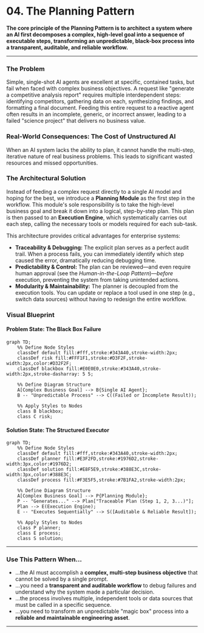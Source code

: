 # 04. The Planning Pattern

**The core principle of the Planning Pattern is to architect a system where an AI first decomposes a complex, high-level goal into a sequence of executable steps, transforming an unpredictable, black-box process into a transparent, auditable, and reliable workflow.**

---

### The Problem

Simple, single-shot AI agents are excellent at specific, contained tasks, but fail when faced with complex business objectives. A request like "generate a competitive analysis report" requires multiple interdependent steps: identifying competitors, gathering data on each, synthesizing findings, and formatting a final document. Feeding this entire request to a reactive agent often results in an incomplete, generic, or incorrect answer, leading to a failed "science project" that delivers no business value.

### Real-World Consequences: The Cost of Unstructured AI

When an AI system lacks the ability to plan, it cannot handle the multi-step, iterative nature of real business problems. This leads to significant wasted resources and missed opportunities.

### The Architectural Solution

Instead of feeding a complex request directly to a single AI model and hoping for the best, we introduce a **Planning Module** as the first step in the workflow. This module's sole responsibility is to take the high-level business goal and break it down into a logical, step-by-step plan. This plan is then passed to an **Execution Engine**, which systematically carries out each step, calling the necessary tools or models required for each sub-task.

This architecture provides critical advantages for enterprise systems:

- **Traceability & Debugging:** The explicit plan serves as a perfect audit trail. When a process fails, you can immediately identify which step caused the error, dramatically reducing debugging time.
- **Predictability & Control:** The plan can be reviewed—and even require human approval (see the _Human-in-the-Loop Pattern_)—_before_ execution, preventing the system from taking unintended actions.
- **Modularity & Maintainability:** The planner is decoupled from the execution tools. You can update or replace a tool used in one step (e.g., switch data sources) without having to redesign the entire workflow.

### Visual Blueprint

#### Problem State: The Black Box Failure

```mermaid
graph TD;
    %% Define Node Styles
    classDef default fill:#fff,stroke:#343A40,stroke-width:2px;
    classDef risk fill:#FFF1F1,stroke:#D3F2F,stroke-width:2px,color:#D32F2F;
    classDef blackbox fill:#E0E0E0,stroke:#343A40,stroke-width:2px,stroke-dasharray: 5 5;

    %% Define Diagram Structure
    A[Complex Business Goal] --> B{Single AI Agent};
    B -- "Unpredictable Process" --> C((Failed or Incomplete Result));

    %% Apply Styles to Nodes
    class B blackbox;
    class C risk;
```

#### Solution State: The Structured Executor

```mermaid
graph TD;
    %% Define Node Styles
    classDef default fill:#fff,stroke:#343A40,stroke-width:2px;
    classDef planner fill:#E3F2FD,stroke:#1976D2,stroke-width:3px,color:#1976D2;
    classDef solution fill:#E8F5E9,stroke:#388E3C,stroke-width:3px,color:#388E3C;
    classDef process fill:#F3E5F5,stroke:#7B1FA2,stroke-width:2px;

    %% Define Diagram Structure
    A[Complex Business Goal] --> P{Planning Module};
    P -- "Generates..." --> Plan["Traceable Plan (Step 1, 2, 3...)"];
    Plan --> E(Execution Engine);
    E -- "Executes Sequentially" --> S([Auditable & Reliable Result]);

    %% Apply Styles to Nodes
    class P planner;
    class E process;
    class S solution;
```

---

### Use This Pattern When...

- ...the AI must accomplish a **complex, multi-step business objective** that cannot be solved by a single prompt.
- ...you need a **transparent and auditable workflow** to debug failures and understand why the system made a particular decision.
- ...the process involves multiple, independent tools or data sources that must be called in a specific sequence.
- ...you need to transform an unpredictable "magic box" process into a **reliable and maintainable engineering asset**.

---
